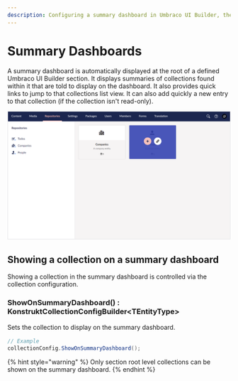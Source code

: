 ```yaml
---
description: Configuring a summary dashboard in Umbraco UI Builder, the backoffice UI builder for Umbraco.
---
```


# Summary Dashboards

A summary dashboard is automatically displayed at the root of a defined Umbraco UI Builder section. It displays summaries of collections found within it that are told to display on the dashboard. It also provides quick links to jump to that collections list view. It can also add quickly a new entry to that collection (if the collection isn't read-only).

![Summary Dashboard](../images/section_dashboard.png)

## Showing a collection on a summary dashboard

Showing a collection in the summary dashboard is controlled via the collection configuration.

### **ShowOnSummaryDashboard() : KonstruktCollectionConfigBuilder&lt;TEntityType&gt;**

Sets the collection to display on the summary dashboard.

````csharp
// Example
collectionConfig.ShowOnSummaryDashboard();
````

{% hint style="warning" %}
Only section root level collections can be shown on the summary dashboard.
{% endhint %}
